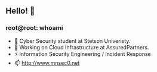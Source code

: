 ## Hello! 👋
### root@root: whoami
- 🌱 Cyber Security student at Stetson Univeristy.
- 🔭 Working on Cloud Infrastructure at AssuredPartners.
- ⚡ Information Security Engineering / Incident Response
- 📫 http://www.mnsec0.net
<!--
**mnsec0/mnsec0** is a ✨ _special_ ✨ repository because its `README.md` (this file) appears on your GitHub profile.

Here are some ideas to get you started:

- 🔭 I’m currently working on ...
- 🌱 I’m currently learning ...
- 👯 I’m looking to collaborate on ...
- 🤔 I’m looking for help with ...
- 💬 Ask me about ...
- 📫 How to reach me: ...
- 😄 Pronouns: ...
- ⚡ Fun fact: ...
-->
